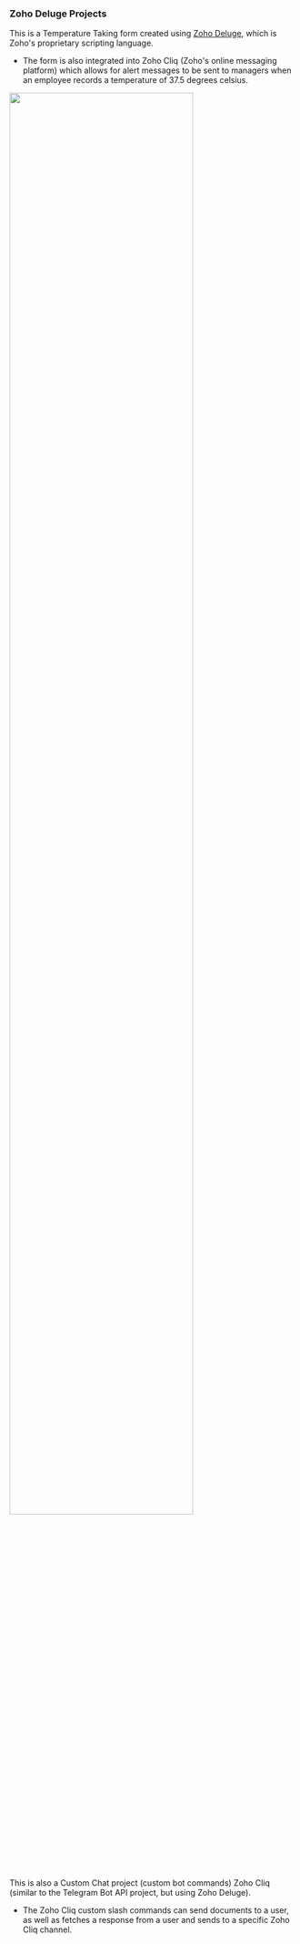 ### Zoho Deluge Projects

This is a Temperature Taking form created using [Zoho Deluge](https://www.zoho.com/deluge/), which is Zoho's proprietary scripting language.
- The form is also integrated into Zoho Cliq (Zoho's online messaging platform) which allows for alert messages to be sent to managers when an employee records a temperature of 37.5 degrees celsius.

<img src="https://user-images.githubusercontent.com/82087099/127654915-bac9f27b-ee29-40ae-80f8-4812ac128d35.png" data-canonical-src="https://user-images.githubusercontent.com/82087099/127654915-bac9f27b-ee29-40ae-80f8-4812ac128d35.png" width="80%" height="80%" />

This is also a Custom Chat project (custom bot commands) Zoho Cliq (similar to the Telegram Bot API project, but using Zoho Deluge).
- The Zoho Cliq custom slash commands can send documents to a user, as well as fetches a response from a user and sends to a specific Zoho Cliq channel.
